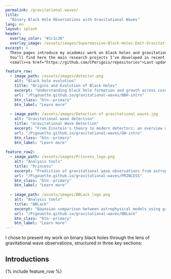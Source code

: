 ```yaml
---
permalink: /gravitational-waves/
title: 
  "Binary Black Hole Observations with Gravitational Waves"
lang: en
layout: splash
header:
  overlay_color: "#1c1c30"
  overlay_image: /assets/images/Supermassive-Black-Holes-Emit-Gravitational-Waves-scaled.webp
excerpt: >
  These pages introduce my academic work on black holes and gravitational waves.  
  You’ll find here the main research projects I’ve developed in recent years.  
  <small><a href="https://github.com/CPerigois/repositories">Last update: Aug. 1</a></small>

feature_row:
  - image_path: /assets/images/detector.png
    alt: "Black hole evolution"
    title: "Origins and Evolution of Black Holes"
    excerpt: "Understanding black hole formation and growth across cosmic time through gravitational wave and electromagnetic observations."
    url: "/Pigouette.github.io/gravitational-waves/BBH-intro"
    btn_class: "btn--primary"
    btn_label: "Learn more"
    
  - image_path: /assets/images/Detection of gravitational waves.jpg
    alt: "Gravitational wave detection"
    title: "Gravitational Wave Detection"
    excerpt: "From Einstein's theory to modern detectors: an overview of how gravitational waves are produced and how we detect them."
    url: "/Pigouette.github.io/gravitational-waves/GW-intro"
    btn_class: "btn--primary"
    btn_label: "Learn more"
    
feature_row2:
  - image_path: /assets/images/Princess_logo.png
    alt: "Analysis tools"
    title: "Princess"
    excerpt: "Prediction of gravitational wave observations from astrophysical models"
    url: "/Pigouette.github.io/gravitational-waves/PRINCESS"
    btn_class: "btn--primary"
    btn_label: "Learn more"  
    
  - image_path: /assets/images/BBLack_logo.png
    alt: "Analysis tools"
    title: "BBLack"
    excerpt: "Bayesian comparison between astrophysical models using gravitational wave observations"
    url: "/Pigouette.github.io/gravitational-waves/BBLack"
    btn_class: "btn--primary"
    btn_label: "Learn more"  
---
```


I chose to present my work on binary black holes through the lens of gravitational wave observations, structured in three key sections:

## Introductions
{% include feature_row %}








